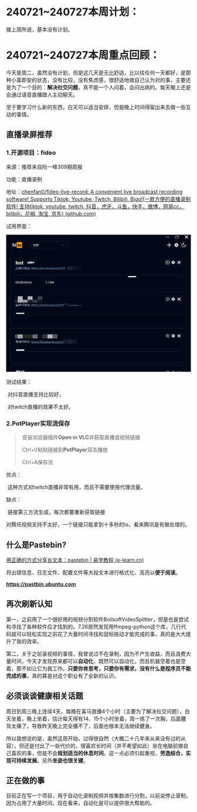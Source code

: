 # 240721~240727本周计划：

接上周所说，基本没有计划。





# 240721~240727本周重点回顾：

今天是周二，虽然没有计划，但是这几天是无比舒适，比以往任何一天都好，是那种小富即安的状态，没有比较，没有焦虑感，很舒适地做自己认为对的事，主要还是为了一个目的：**解决社交问题**，真不能一个人闷着，会闷出病的。每天晚上还是会通过语音直播跟人主动聊天。

至于要学习什么新的东西，白天可以适当安排，但是晚上时间得留出来去做一些互动的事情。





## 直播录屏推荐

### 1.开源项目：fideo

来源：推荐来自阮一峰309期周报

功能：直播录制

地址：[chenfan0/fideo-live-record: A convenient live broadcast recording software! Supports Tiktok, Youtube, Twitch, Bilibili, Bigo!(一款方便的直播录制软件! 支持tiktok, youtube, twitch, 抖音，虎牙，斗鱼，快手，微博，网易cc，bilibili，花椒, 淘宝, 京东) (github.com)](https://github.com/chenfan0/fideo-live-record)

试用界面：

![image-20240726144354959](./assets/image-20240726144354959.png)

测试结果：

​	对抖音直播支持比较好，

​	对twitch直播的效果不太好。



### 2.PotPlayer实现流保存

> ​	安装浏览器插件**Open in VLC**并获取直播或视频链接
>
> ​	Ctrl+V粘贴链接到**PotPlayer**双击播放
>
> ​	Ctrl+A保存流

优点：

​	这种方式对twitch直播非常有用，而且不需要使用代理流量。

缺点：

​	链接第三方流生成，每次都要重新获取链接

​	对腾讯视频支持不太好，一个链接只能拿到十多秒的ts，看来腾讯是有做处理的。







## 什么是Pastebin?

[用正确的方式分享长文本：pastebin | 易学教程 (e-learn.cn)](https://www.e-learn.cn/topic/3544870)

将出错信息、日志文件、配置文件等大段文本进行格式化、高亮以**便于阅读**。

**https://pastbin.ubuntu.com**







## 再次刷新认知

第一，之前用了一个很好用的视频分割软件BoilsoftVideoSplitter，但是也是尝试和寻找了各种软件后才找到的。7.26居然发现用ffmpeg-python这个库，几行代码就可以轻松实现之前花了大量时间寻找和鼠标拖动才能完成的事，真的是大大提升了我的效率。

第二，关于之前录视频的事情，我曾说过不在录制，因为不产生收益，而且浪费大量时间，今天才发现原来都可以**自动化**，既然可以自动化，而且机器空着也是空着，那不如让它为我工作。**只要你肯思考，只要你有需求，没有什么是程序员不能完成的事**，真的算是对这个职业有了全新的认识。





## 必须谈谈健康相关话题

周日到周三晚上连续4天，每晚在喜马直播4个小时（主要为了解决社交问题），白天坐着，晚上坐着，估计每天得有14、15个小时坐着，周一练了一次胸，后面腰背太痛了，导致昨天晚上完全播不了，后面也根本无法继续健身。

所以我想说的是，虽然这周开始，过得很自然（大概二十几年来从来没有过的从容），但还是付出了一些代价的，很喜欢长时间（并不希望如此）坐在电脑前做自己喜欢的事，但是不会**规划适当的休息时间**，这一点必须引起重视，**劳逸结合，实现可持续发展**。另外**坐姿也很关键**。



## 正在做的事

目前正在写一个项目，用于自动化录制视频并按集数进行分割，以前说停止录制，因为占用了大量时间，现在看来，自动化是可以提供很大帮助的。



